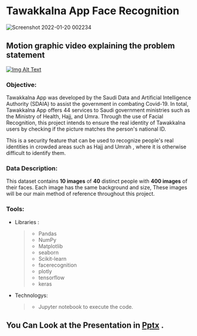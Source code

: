 
# Tawakkalna App Face Recognition
![Screenshot 2022-01-20 002234](https://user-images.githubusercontent.com/93244403/150216003-7ed49ee6-ba67-4e41-9692-1928808e2a84.png)


## Motion graphic video explaining the problem statement
[![Img Alt Text](https://user-images.githubusercontent.com/93244403/150767536-6080872b-aca7-4531-a058-522cf738b055.jpeg)](https://youtu.be/6R8ChxJuhqk)

### Objective:
Tawakkalna App was developed by the Saudi Data and Artificial Intelligence Authority (SDAIA) to assist the government in combating Covid-19.
In total, Tawakkalna App offers 44 services to Saudi government ministries such as the Ministry of Health, Hajj, and Umra.
Through the use of Facial Recognition, this project intends to ensure the real identity of Tawakkalna users by checking if the picture matches the person's national ID.

This is a security feature that can be used to recognize people's real identities in crowded areas such as Hajj and Umrah , where it is otherwise difficult to identify them.


### Data Description:

This dataset contains **10 images** of **40** distinct people with **400 images** of their faces.
Each image has the same background and size, These images will be our main method of reference throughout this project.

### Tools:

* Libraries :
     >- Pandas
     >- NumPy
     >- Matplotlib
     >- seaborn
     >- Scikit-learn
     >- facerecognition
     >- plotly    
     >- tensorflow
     >- keras

* Technologys:
     >- Jupyter notebook to execute the code.


## You Can Look at the Presentation in [Pptx](https://drive.google.com/file/d/1NZD4dMYUVGLKL3DRCS1viZgCnnjABtIQ/view?usp=sharing) .

